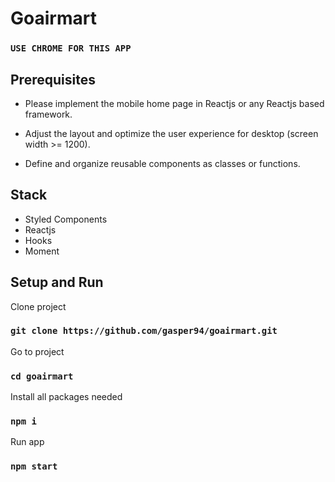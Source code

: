 # Goairmart

### `USE CHROME FOR THIS APP`

## Prerequisites

- Please implement the mobile home page in Reactjs or any Reactjs based framework.

- Adjust the layout and optimize the user experience for desktop (screen width >= 1200).

- Define and organize reusable components as classes or functions.

## Stack

- Styled Components
- Reactjs
- Hooks
- Moment

## Setup and Run

Clone project

### `git clone https://github.com/gasper94/goairmart.git`

Go to project

### `cd goairmart`

Install all packages needed

### `npm i`

Run app

### `npm start`
